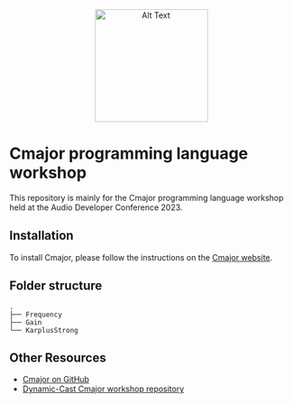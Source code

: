 <center>
<img src="https://cmajor.dev/assets/images/Cmajor-Word-Logo.png" alt="Alt Text" width="200" style="display: block; margin: 0 auto; margin-bottom: 20px;">
</center>

# Cmajor programming language workshop

This repository is mainly for the Cmajor programming language workshop held at the Audio Developer Conference 2023.

## Installation
To install Cmajor, please follow the instructions on the [Cmajor website](https://cmajor.dev/).

## Folder structure

```
.
├── Frequency
├── Gain
└── KarplusStrong
```

## Other Resources
- [Cmajor on GitHub](https://github.com/SoundStacks/cmajor)
- [Dynamic-Cast Cmajor workshop repository](https://github.com/dynamic-cast/ADC23/tree/main)


